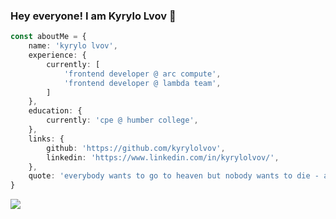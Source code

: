<h3>Hey everyone! I am Kyrylo Lvov 👋</h3>

```typescript
const aboutMe = {
    name: 'kyrylo lvov',
    experience: {
        currently: [
            'frontend developer @ arc compute',
            'frontend developer @ lambda team',
        ]
    },
    education: {
        currently: 'cpe @ humber college',
    },
    links: {
        github: 'https://github.com/kyrylolvov',
        linkedin: 'https://www.linkedin.com/in/kyrylolvov/',
    },
    quote: 'everybody wants to go to heaven but nobody wants to die - albert king'
}
```

![](https://komarev.com/ghpvc/?username=kyrylolvov)
